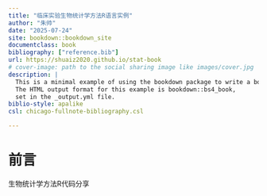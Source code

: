 ```yaml
--- 
title: "临床实验生物统计学方法R语言实例"
author: "朱帅"
date: "2025-07-24"
site: bookdown::bookdown_site
documentclass: book
bibliography: ["reference.bib"]
url: https://shuaiz2020.github.io/stat-book
# cover-image: path to the social sharing image like images/cover.jpg
description: |
  This is a minimal example of using the bookdown package to write a book.
  The HTML output format for this example is bookdown::bs4_book,
  set in the _output.yml file.
biblio-style: apalike
csl: chicago-fullnote-bibliography.csl

---
```


# 前言

生物统计学方法R代码分享
